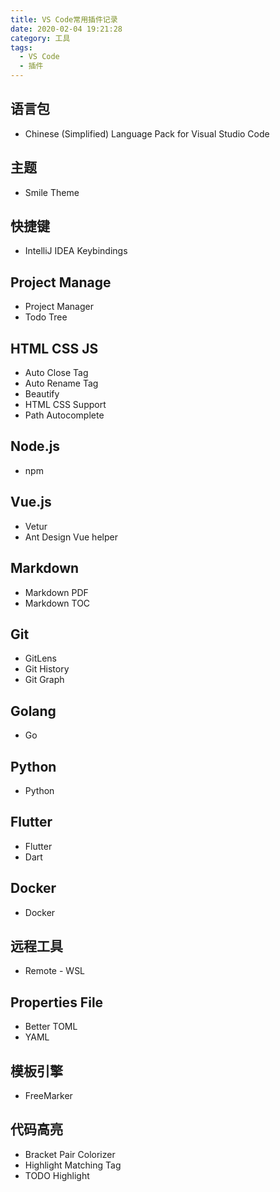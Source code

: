 ```yaml
---
title: VS Code常用插件记录
date: 2020-02-04 19:21:28
category: 工具
tags:
  - VS Code
  - 插件
---
```


## 语言包

- Chinese (Simplified) Language Pack for Visual Studio Code

## 主题

- Smile Theme

## 快捷键

- IntelliJ IDEA Keybindings

## Project Manage

- Project Manager
- Todo Tree

## HTML CSS JS

- Auto Close Tag
- Auto Rename Tag
- Beautify
- HTML CSS Support
- Path Autocomplete

## Node.js

- npm

## Vue.js

- Vetur
- Ant Design Vue helper

## Markdown

- Markdown PDF
- Markdown TOC

## Git

- GitLens
- Git History
- Git Graph

## Golang

- Go

## Python

- Python

## Flutter

- Flutter
- Dart

## Docker

- Docker

## 远程工具

- Remote - WSL

## Properties File

- Better TOML
- YAML

## 模板引擎

- FreeMarker

## 代码高亮

- Bracket Pair Colorizer
- Highlight Matching Tag
- TODO Highlight